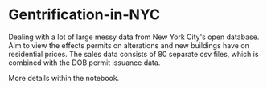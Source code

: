 # Gentrification-in-NYC

Dealing with a lot of large messy data from New York City's open database. Aim to view the effects permits on alterations and new buildings have on residential prices. The sales data consists of 80 separate csv files, which is combined with the DOB permit issuance data.

More details within the notebook.
